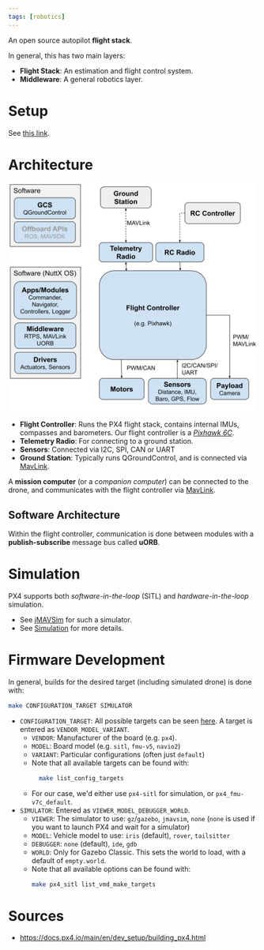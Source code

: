 ```yaml
---
tags: [robotics]
---
```


An open source autopilot **flight stack**.

In general, this has two main layers:
- **Flight Stack**: An estimation and flight control system.
- **Middleware**: A general robotics layer.

# Setup
See [this link](https://docs.px4.io/main/en/dev_setup/dev_env.html).

# Architecture
![PX4 Architecture](./img/PX4%20Architecture%20(FC).svg)
- **Flight Controller**: Runs the PX4 flight stack, contains internal IMUs, compasses and barometers. Our flight controller is a [*Pixhawk 6C*](https://docs.px4.io/main/en/flight_controller/pixhawk6c.html).
- **Telemetry Radio**: For connecting to a ground station.
- **Sensors**: Connected via I2C, SPI, CAN or UART
- **Ground Station**: Typically runs QGroundControl, and is connected via [MavLink](./MAVLink.md).

A **mission computer** (or a *companion computer*) can be connected to the drone, and communicates with the flight controller via [MavLink](./MAVLink.md).

## Software Architecture
Within the flight controller, communication is done between modules with a **publish-subscribe** message bus called **uORB**.

# Simulation
PX4 supports both *software-in-the-loop* (SITL) and *hardware-in-the-loop* simulation.
- See [jMAVSim](./jMAVSim.md) for such a simulator.
- See [Simulation](./Simulation.md) for more details.

# Firmware Development
In general, builds for the desired target (including simulated drone) is done with:
```bash
make CONFIGURATION_TARGET SIMULATOR
```
- `CONFIGURATION_TARGET`: All possible targets can be seen [here](https://github.com/PX4/PX4-Autopilot/tree/main/boards). A target is entered as `VENDOR_MODEL_VARIANT`.
  - `VENDOR`: Manufacturer of the board (e.g. `px4`).
  - `MODEL`: Board model (e.g. `sitl`, `fmu-v5`, `navio2`)
  - `VARIANT`: Particular configurations (often just `default`)
  - Note that all available targets can be found with:
	```bash
	  make list_config_targets
	  ```
  - For our case, we'd either use `px4-sitl` for simulation, or `px4_fmu-v7c_default`.
- `SIMULATOR`: Entered as `VIEWER_MODEL_DEBUGGER_WORLD`.
  - `VIEWER`: The simulator to use: `gz`/`gazebo`, `jmavsim`, `none` (`none` is used if you want to launch PX4 and wait for a simulator)
  - `MODEL`: Vehicle model to use: `iris` (default), `rover`, `tailsitter`
  - `DEBUGGER`: `none` (default), `ide`, `gdb`
  - `WORLD`: Only for Gazebo Classic. This sets the world to load, with a default of `empty.world`.
  - Note that all available options can be found with:
	```bash
	make px4_sitl list_vmd_make_targets
	```

# Sources
- https://docs.px4.io/main/en/dev_setup/building_px4.html
